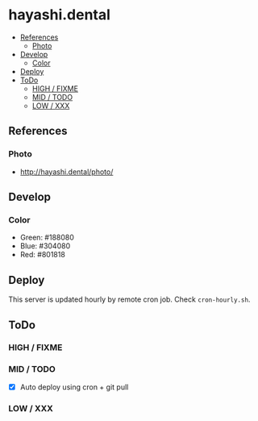 hayashi.dental
========

<!-- TOC depthFrom:2 depthTo:6 withLinks:1 updateOnSave:1 orderedList:0 -->

- [References](#references)
	- [Photo](#photo)
- [Develop](#develop)
	- [Color](#color)
- [Deploy](#deploy)
- [ToDo](#todo)
	- [HIGH / FIXME](#high-fixme)
	- [MID / TODO](#mid-todo)
	- [LOW / XXX](#low-xxx)

<!-- /TOC -->

## References
### Photo
* http://hayashi.dental/photo/

## Develop
### Color
* Green: #188080
* Blue:  #304080
* Red:   #801818

## Deploy
This server is updated hourly by remote cron job.
Check `cron-hourly.sh`.

## ToDo
### HIGH / FIXME

### MID / TODO
- [x] Auto deploy using cron + git pull

### LOW / XXX
